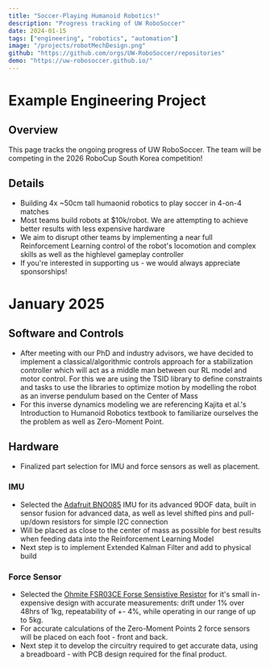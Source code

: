 ```yaml
---
title: "Soccer-Playing Humanoid Robotics!"
description: "Progress tracking of UW RoboSoccer"
date: 2024-01-15
tags: ["engineering", "robotics", "automation"]
image: "/projects/robotMechDesign.png"
github: "https://github.com/orgs/UW-RoboSoccer/repositories"
demo: "https://uw-robosoccer.github.io/"
---
```


# Example Engineering Project

## Overview
This page tracks the ongoing progress of UW RoboSoccer. 
The team will be competing in the 2026 RoboCup South Korea competition!

## Details
- Building 4x ~50cm tall humaonid robotics to play soccer in 4-on-4 matches
- Most teams build robots at $10k/robot. We are attempting to achieve better results with less expensive hardware
- We aim to disrupt other teams by implementing a near full Reinforcement Learning control of the robot's locomotion and complex skills as well as the highlevel gameplay controller
- If you're interested in supporting us - we would always appreciate sponsorships!

# January 2025

## Software and Controls
- After meeting with our PhD and industry advisors, we have decided to implement a classical/algorithmic controls approach for a stabilization controller which will act as a middle man between our RL model and motor control. For this we are using the TSID library to define constraints and tasks to use the libraries to optimize motion by modelling the robot as an inverse pendulum based on the Center of Mass
- For this inverse dynamics modeling we are referencing Kajita et al.'s Introduction to Humanoid Robotics textbook to familiarize ourselves the the problem as well as Zero-Moment Point.

## Hardware
- Finalized part selection for IMU and force sensors as well as placement.

### IMU
- Selected the <a href="https://www.adafruit.com/product/4754" target="_blank" rel="noopener noreferrer"> Adafruit BNO085</a>
IMU for its advanced 9DOF data, built in sensor fusion for advanced data, as well as level shifted pins and pull-up/down resistors for simple I2C connection 
- Will be placed as close to the center of mass as possible for best results when feeding data into the Reinforcement Learning Model
- Next step is to implement Extended Kalman Filter and add to physical build

### Force Sensor
- Selected the 
<a href="https://www.digikey.ca/en/products/detail/ohmite/FSR03CE/9178298" target="_blank" rel="noopener noreferrer"> Ohmite FSR03CE Forse Sensistive Resistor</a> 
for it's small in-expensive design with accurate measurements: drift under 1% over 48hrs of 1kg, repeatability of +- 4%, while operating in our range of up to 5kg.
- For accurate calculations of the Zero-Moment Points 2 force sensors will be placed on each foot - front and back. 
- Next step it to develop the circuitry required to get accurate data, using a breadboard - with PCB design required for the final product.